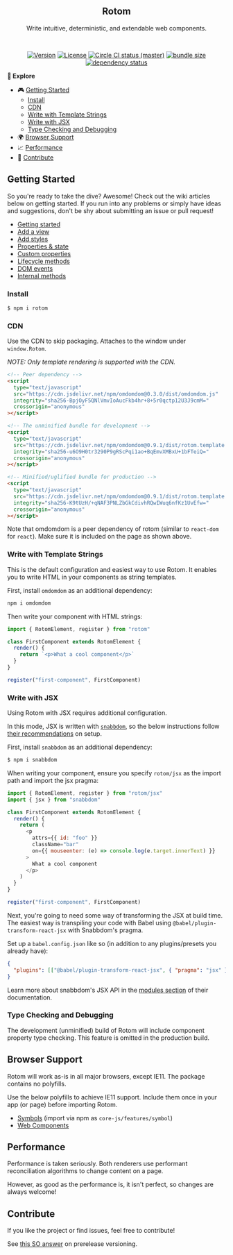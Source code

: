 <h2 align="center">Rotom</h2>
<p align="center">Write intuitive, deterministic, and extendable web components.</p>
<br>
<p align="center">
  <a href="https://www.npmjs.com/package/rotom"><img src="https://img.shields.io/npm/v/rotom.svg?sanitize=true&style=flat-square" alt="Version"></a>
  <a href="https://www.npmjs.com/package/rotom"><img src="https://img.shields.io/npm/l/rotom.svg?sanitize=true&style=flat-square" alt="License"></a>
  <a href="https://www.npmjs.com/package/rotom"><img src="https://badgen.net/circleci/github/geotrev/rotom/master?style=flat-square" alt="Circle CI status (master)" /></a>
  <a href="https://www.npmjs.com/package/rotom"><img src="https://badgen.net/bundlephobia/minzip/rotom?style=flat-square" alt="bundle size" /></a>
  <a href="https://www.libraries.io/npm/rotom"><img src="https://img.shields.io/librariesio/release/npm/rotom" alt="dependency status" /></a>
</p>

**🧾 Explore**

- 🎮 [Getting Started](#getting-started)
  - [Install](#install)
  - [CDN](#cdn)
  - [Write with Template Strings](#write-with-template-strings)
  - [Write with JSX](#write-with-jsx)
  - [Type Checking and Debugging](#type-checking-and-debugging)
- 🌍 [Browser Support](#browser-support)
- 📈 [Performance](#performance)
- 🤝 [Contribute](#contribute)

## Getting Started

So you're ready to take the dive? Awesome! Check out the wiki articles below on getting started. If you run into any problems or simply have ideas and suggestions, don't be shy about submitting an issue or pull request!

- [Getting started](https://github.com/geotrev/rotom/wiki/)
- [Add a view](https://github.com/geotrev/rotom/wiki/Add-a-view)
- [Add styles](https://github.com/geotrev/rotom/wiki/Add-styles)
- [Properties & state](https://github.com/geotrev/rotom/wiki/Properties-&-state)
- [Custom properties](https://github.com/geotrev/rotom/wiki/Custom-properties)
- [Lifecycle methods](https://github.com/geotrev/rotom/wiki/Lifecycle-methods)
- [DOM events](https://github.com/geotrev/rotom/wiki/DOM-events)
- [Internal methods](https://github.com/geotrev/rotom/wiki/Internal-methods)

### Install

```sh
$ npm i rotom
```

### CDN

Use the CDN to skip packaging. Attaches to the window under `window.Rotom`.

_NOTE: Only template rendering is supported with the CDN._

```html
<!-- Peer dependency -->
<script
  type="text/javascript"
  src="https://cdn.jsdelivr.net/npm/omdomdom@0.3.0/dist/omdomdom.js"
  integrity="sha256-BpjOyF5QNlVmvIoAucFkb4hr+8+5r0qctp12U3J9cmM="
  crossorigin="anonymous"
></script>

<!-- The unminified bundle for development -->
<script
  type="text/javascript"
  src="https://cdn.jsdelivr.net/npm/omdomdom@0.9.1/dist/rotom.template.js"
  integrity="sha256-u6O9H0tr3290P9gRScPqi1ao+BqEmvXMBxU+1bFTeiQ="
  crossorigin="anonymous"
></script>

<!-- Minified/uglified bundle for production -->
<script
  type="text/javascript"
  src="https://cdn.jsdelivr.net/npm/omdomdom@0.9.1/dist/rotom.template.min.js"
  integrity="sha256-K9tUzH/+qNAF3PNLZbGkCdivhRQwIWuq6nfKz1UvEfw="
  crossorigin="anonymous"
></script>
```

Note that omdomdom is a peer dependency of rotom (similar to `react-dom` for `react`). Make sure it is included on the page as shown above.

### Write with Template Strings

This is the default configuration and easiest way to use Rotom. It enables you to write HTML in your components as string templates.

First, install `omdomdom` as an additional dependency:

```sh
npm i omdomdom
```

Then write your component with HTML strings:

```js
import { RotomElement, register } from "rotom"

class FirstComponent extends RotomElement {
  render() {
    return `<p>What a cool component</p>`
  }
}

register("first-component", FirstComponent)
```

### Write with JSX

Using Rotom with JSX requires additional configuration.

In this mode, JSX is written with [`snabbdom`](https://github.com/snabbdom/snabbdom), so the below instructions follow [their recommendations](https://github.com/snabbdom/snabbdom#jsx) on setup.

First, install `snabbdom` as an additional dependency:

```sh
$ npm i snabbdom
```

When writing your component, ensure you specify `rotom/jsx` as the import path and import the jsx pragma:

```js
import { RotomElement, register } from "rotom/jsx"
import { jsx } from "snabbdom"

class FirstComponent extends RotomElement {
  render() {
    return (
      <p
        attrs={{ id: "foo" }}
        className="bar"
        on={{ mouseenter: (e) => console.log(e.target.innerText) }}
      >
        What a cool component
      </p>
    )
  }
}

register("first-component", FirstComponent)
```

Next, you're going to need some way of transforming the JSX at build time. The easiest way is transpiling your code with Babel using `@babel/plugin-transform-react-jsx` with Snabbdom's pragma.

Set up a `babel.config.json` like so (in addition to any plugins/presets you already have):

```json
{
  "plugins": [["@babel/plugin-transform-react-jsx", { "pragma": "jsx" }]]
}
```

Learn more about snabbdom's JSX API in the [modules section](https://github.com/snabbdom/snabbdom#modules-documentation) of their documentation.

### Type Checking and Debugging

The development (unminified) build of Rotom will include component property type checking. This feature is omitted in the production build.

## Browser Support

Rotom will work as-is in all major browsers, except IE11. The package contains no polyfills.

Use the below polyfills to achieve IE11 support. Include them once in your app (or page) before importing Rotom.

- [Symbols](https://github.com/zloirock/core-js) (import via npm as `core-js/features/symbol`)
- [Web Components](https://github.com/webcomponents/polyfills/tree/master/packages/webcomponentsjs)

## Performance

Performance is taken seriously. Both renderers use performant reconciliation algorithms to change content on a page.

However, as good as the performance is, it isn't perfect, so changes are always welcome!

## Contribute

If you like the project or find issues, feel free to contribute!

See [this SO answer](https://stackoverflow.com/a/63112599) on prerelease versioning.
